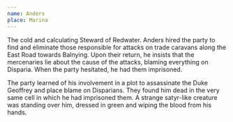 ```yaml
---
name: Anders
place: Marina
---
```

The cold and calculating Steward of Redwater. Anders hired the party to find and eliminate those responsible for attacks on trade caravans along the East Road towards Balnying. Upon their return, he insists that the mercenaries lie about the cause of the attacks, blaming everything on Disparia. When the party hesitated, he had them imprisoned. 

The party learned of his involvement in a plot to assassinate the Duke Geoffrey and place blame on Disparians. They found him dead in the very same cell in which he had imprisoned them. A strange satyr-like creature was standing over him, dressed in green and wiping the blood from his hands. 